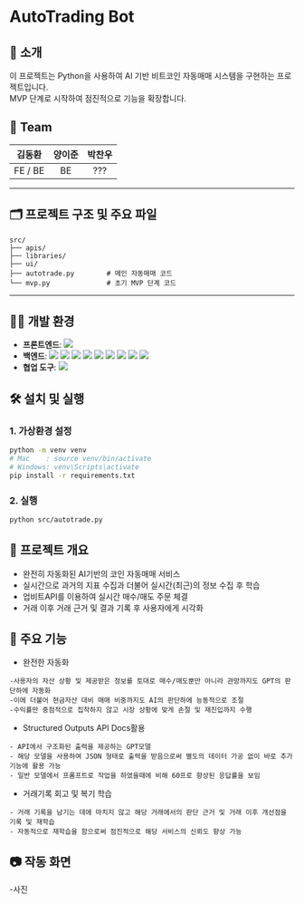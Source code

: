 # AutoTrading Bot

## 📌 소개
이 프로젝트는 Python을 사용하여 AI 기반 비트코인 자동매매 시스템을 구현하는 프로젝트입니다. <br/>
MVP 단계로 시작하여 점진적으로 기능을 확장합니다.

## 👥 Team

|김동환|양이준|박찬우|
|:---:|:---:|:---:|
|FE / BE|BE| ??? |

---

## 🗂️ 프로젝트 구조 및 주요 파일
```
src/
├── apis/               
├── libraries/          
├── ui/                 
├── autotrade.py        # 메인 자동매매 코드
└── mvp.py              # 초기 MVP 단계 코드
```
--- 


## 👨‍💻 개발 환경

- **프론트엔드**: <img src="https://img.shields.io/badge/Streamlit-FF4B4B?style=flat-square&logo=Streamlit&logoColor=white">
- **백엔드**: <img src="https://img.shields.io/badge/Python-3776AB?style=flat-square&logo=Python&logoColor=white"/> <img src="https://img.shields.io/badge/Selenium-43B02A?style=flat-square&logo=Selenium&logoColor=white"> <img src="https://img.shields.io/badge/NumPy-013243?style=flat-square&logo=NumPy&logoColor=white"> <img src="https://img.shields.io/badge/UpBitAPI-5395FD?style=flat-square&logo=UP&logoColor=white"> <img src="https://img.shields.io/badge/MySQL-4479A1?style=flat-square&logo=MySQL&logoColor=white"/> <img src="https://img.shields.io/badge/OpenAI-412991?style=flat-square&logo=OpenAI&logoColor=white"> <img src="https://img.shields.io/badge/YouTube Transcript API-FF0000?style=flat-square&logo=YouTube&logoColor=white"> <img src="https://img.shields.io/badge/TA lib-000000?style=flat-square&logo=TA&logoColor=white"> <img src="https://img.shields.io/badge/Serp API-000000?style=flat-square&logo=Serp&logoColor=white">
- **협업 도구**: <img src="https://img.shields.io/badge/GitHub-181717?style=flat-square&logo=GitHub&logoColor=white"/>

## 🛠️ 설치 및 실행

### 1. 가상환경 설정
```bash
python -m venv venv
# Mac    : source venv/bin/activate  
# Windows: venv\Scripts\activate
pip install -r requirements.txt
```

### 2. 실행
```bash
python src/autotrade.py
```


## 🧾 프로젝트 개요

- 완전히 자동화된 AI기반의 코인 자동매매 서비스
- 실시간으로 과거의 지표 수집과 더불어 실시간(최근)의 정보 수집 후 학습
- 업비트API를 이용하여 실시간 매수/매도 주문 체결
- 거래 이후 거래 근거 및 결과 기록 후 사용자에게 시각화

## 🌟 주요 기능
- 완전한 자동화
 ```
 -사용자의 자산 상황 및 제공받은 정보를 토대로 매수/매도뿐만 아니라 관망까지도 GPT의 판단하에 자동화
 -이에 더불어 현금자산 대비 매매 비중까지도 AI의 판단하에 능동적으로 조절
 -수익률만 중점적으로 집착하지 않고 시장 상황에 맞게 손절 및 재진입까지 수행
 ```

- Structured Outputs API Docs활용
 ```
 - API에서 구조화된 출력을 제공하는 GPT모델
 - 해당 모델을 사용하여 JSON 형태로 출력을 받음으로써 별도의 데이터 가공 없이 바로 추가 기능에 활용 가능
 - 일반 모델에서 프롬프트로 작업을 하였을때에 비해 60프로 향상된 응답률을 보임
 ```

- 거래기록 회고 및 복기 학습
 ```
 - 거래 기록을 남기는 데에 마치지 않고 해당 거래에서의 판단 근거 및 거래 이후 개선점을 기록 및 재학습
 - 자동적으로 재학습을 함으로써 점진적으로 해당 서비스의 신뢰도 향상 가능
 ```

## 📷 작동 화면

-사진
